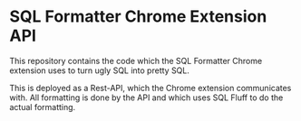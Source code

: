 # SQL Formatter Chrome Extension API

This repository contains the code which the SQL Formatter Chrome extension
uses to turn ugly SQL into pretty SQL.

This is deployed as a Rest-API, which the Chrome extension communicates with. All 
formatting is done by the API and which uses SQL Fluff to do the actual formatting.
